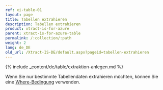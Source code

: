 ```yaml
---
ref: xi-table-01
layout: page
title: Tabellen extrahieren
description: Tabellen extrahieren
product: xtract-is-for-azure
parent: xtract-is-for-azure-table
permalink: /:collection/:path
weight: 2
lang: de_DE
old_url: /Xtract-IS-DE/default.aspx?pageid=tabellen-extrahieren
---
```


{% include _content/de/table/extraktion-anlegen.md  %}


Wenn Sie nur bestimmte Tabellendaten extrahieren möchten, können Sie eine [Where-Bedingung](./where-bedingung) verwenden.


